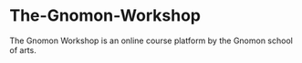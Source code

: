 # The-Gnomon-Workshop
The Gnomon Workshop is an online course platform by the Gnomon school of arts. 
